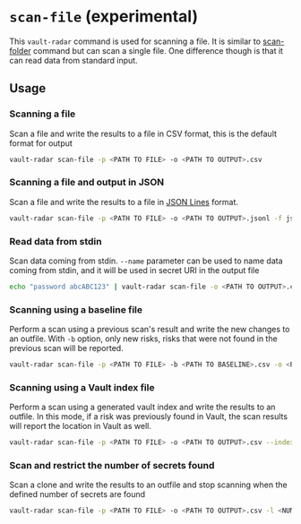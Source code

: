 # `scan-file` (experimental)

This `vault-radar` command is used for scanning a file. 
It is similar to [scan-folder](folder.md) command but can scan a single file. 
One difference though is that it can read data from standard input.  

## Usage

### Scanning a file

Scan a file and write the results to a file in CSV format, this is the default format for output

```bash
vault-radar scan-file -p <PATH TO FILE> -o <PATH TO OUTPUT>.csv
```

### Scanning a file and output in JSON

Scan a file and write the results to a file in [JSON Lines](https://jsonlines.org/) format.  

```bash
vault-radar scan-file -p <PATH TO FILE> -o <PATH TO OUTPUT>.jsonl -f json
```

### Read data from stdin

Scan data coming from stdin. 
`--name` parameter can be used to name data coming from stdin, 
and it will be used in secret URI in the output file 

```bash
echo "password abcABC123" | vault-radar scan-file -o <PATH TO OUTPUT>.csv --name <NAME> 
```

### Scanning using a baseline file

Perform a scan using a previous scan's result and write the new changes to an outfile.
With `-b` option, only new risks, risks that were not found in the previous scan will be reported.  

```bash
vault-radar scan-file -p <PATH TO FILE> -b <PATH TO BASELINE>.csv -o <PATH TO OUTPUT>.csv
```

### Scanning using a Vault index file

Perform a scan using a generated vault index and write the results to an outfile. 
In this mode, if a risk was previously found in Vault, the scan results will report the location in Vault as well.

```bash
vault-radar scan-file -p <PATH TO FILE> -o <PATH TO OUTPUT>.csv --index-file <PATH TO VAULT INDEX>.jsonl
```

### Scan and restrict the number of secrets found

Scan a clone and write the results to an outfile and stop scanning when the defined number of secrets are found

```bash
vault-radar scan-file -p <PATH TO FILE> -o <PATH TO OUTPUT>.csv -l <NUM OF SECRETS>
```

